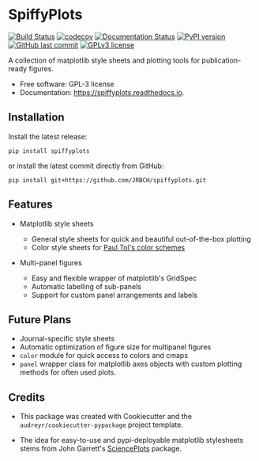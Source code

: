 # SpiffyPlots

[![Build Status](https://travis-ci.com/JRBCH/spiffyplots.svg?token=i92PyxWJ7xxe45sHGGQE&branch=master)](https://travis-ci.com/JRBCH/spiffyplots)
[![codecov](https://codecov.io/gh/JRBCH/spiffyplots/branch/master/graph/badge.svg)](https://codecov.io/gh/JRBCH/spiffyplots)
[![Documentation Status](https://readthedocs.org/projects/spiffyplots/badge/?version=latest)](https://spiffyplots.readthedocs.io/en/latest/?badge=latest)
[![PyPI version](https://badge.fury.io/py/spiffyplots.svg)](https://badge.fury.io/py/spiffyplots)
[![GitHub last commit](https://img.shields.io/github/last-commit/google/skia.svg?style=flat)]()
[![GPLv3 license](https://img.shields.io/badge/License-GPLv3-blue.svg)](http://perso.crans.org/besson/LICENSE.html)

A collection of matplotlib style sheets and plotting tools for publication-ready figures.

* Free software: GPL-3 license
* Documentation: https://spiffyplots.readthedocs.io.

## Installation

Install the latest release:

`pip install spiffyplots`

or install the latest commit directly from GitHub:

`pip install git+https://github.com/JRBCH/spiffyplots.git`


## Features

* Matplotlib style sheets
    * General style sheets for quick and beautiful out-of-the-box plotting
    * Color style sheets for [Paul Tol's color schemes](https://personal.sron.nl/~pault/)

* Multi-panel figures
    * Easy and flexible wrapper of matplotlib's GridSpec
    * Automatic labelling of sub-panels
    * Support for custom panel arrangements and labels

## Future Plans

* Journal-specific style sheets
* Automatic optimization of figure size for multipanel figures
* `color` module for quick access to colors and cmaps
* `panel` wrapper class for matplotlib axes objects with custom plotting methods for often used plots.

## Credits

 * This package was created with Cookiecutter and the `audreyr/cookiecutter-pypackage` project template.

 * The idea for easy-to-use and pypi-deployable matplotlib stylesheets stems from John Garrett's
 [SciencePlots](https://github.com/garrettj403/SciencePlots) package.
